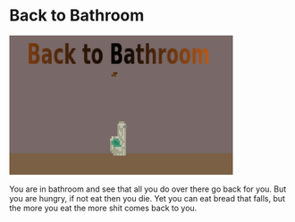 # Back to Bathroom

![toilet empty](./public/back-to-bathroom-empty-toilet-400x250.png)

You are in bathroom and see that all you do over there go back for you. But you are hungry, if not eat then you die. Yet you can eat bread that falls, but the more you eat the more shit comes back to you.

